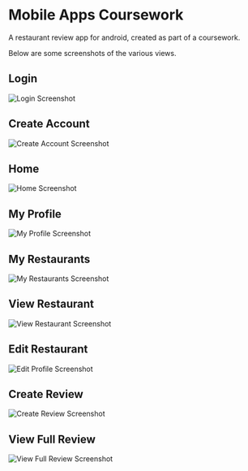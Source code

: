 # Mobile Apps Coursework
 A restaurant review app for android, created as part of a coursework.

Below are some screenshots of the various views.

## Login
![Login Screenshot](https://github.com/ymumberson/Mobile-Apps-Coursework/blob/main/Screenshots/Login%20Screen.PNG)

## Create Account
![Create Account Screenshot](https://github.com/ymumberson/Mobile-Apps-Coursework/blob/main/Screenshots/Create%20Account.PNG)

## Home
![Home Screenshot](https://github.com/ymumberson/Mobile-Apps-Coursework/blob/main/Screenshots/Home%20Screen.PNG)

## My Profile
![My Profile Screenshot](https://github.com/ymumberson/Mobile-Apps-Coursework/blob/main/Screenshots/View%20Profile.PNG)

## My Restaurants
![My Restaurants Screenshot](https://github.com/ymumberson/Mobile-Apps-Coursework/blob/main/Screenshots/My%20Restaurants.PNG)

## View Restaurant
![View Restaurant Screenshot](https://github.com/ymumberson/Mobile-Apps-Coursework/blob/main/Screenshots/View%20Restaurant.PNG)

## Edit Restaurant
![Edit Profile Screenshot](https://github.com/ymumberson/Mobile-Apps-Coursework/blob/main/Screenshots/Edit%20Restaurant.PNG)

## Create Review
![Create Review Screenshot](https://github.com/ymumberson/Mobile-Apps-Coursework/blob/main/Screenshots/Create%20Review.PNG)

## View Full Review
![View Full Review Screenshot](https://github.com/ymumberson/Mobile-Apps-Coursework/blob/main/Screenshots/View%20Full%20Review.PNG)
